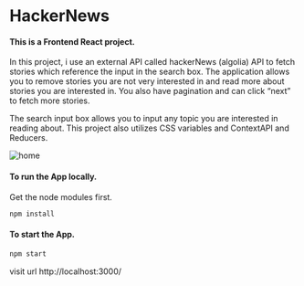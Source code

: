 # HackerNews
#### This is a Frontend React project.
In this project, i use an external API called hackerNews (algolia) API to fetch stories which reference the input in the search box. 
The application allows you to remove stories you are not very interested in and read more about stories you are interested in. 
You also have pagination and can click “next” to fetch more stories. 

The search input box allows you to input any topic you are interested in reading about. 
This project also utilizes CSS variables and ContextAPI and Reducers. 

<img width=“450” alt="home" src="https://user-images.githubusercontent.com/90734558/180857705-20f75741-e2c4-4ef7-b9e3-3714333098a5.png">

#### To run the App locally.
Get the node modules first. 
```sh
npm install
```
#### To start the App.
```sh
npm start
```
visit url http://localhost:3000/
